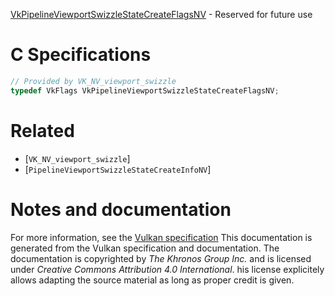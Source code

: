 [VkPipelineViewportSwizzleStateCreateFlagsNV](https://www.khronos.org/registry/vulkan/specs/1.3-extensions/man/html/VkPipelineViewportSwizzleStateCreateFlagsNV.html) - Reserved for future use

# C Specifications
```c
// Provided by VK_NV_viewport_swizzle
typedef VkFlags VkPipelineViewportSwizzleStateCreateFlagsNV;
```

# Related
- [`VK_NV_viewport_swizzle`]
- [`PipelineViewportSwizzleStateCreateInfoNV`]

# Notes and documentation
For more information, see the [Vulkan specification](https://www.khronos.org/registry/vulkan/specs/1.3-extensions/html/vkspec.html)
This documentation is generated from the Vulkan specification and documentation.
The documentation is copyrighted by *The Khronos Group Inc.* and is licensed under *Creative Commons Attribution 4.0 International*.
his license explicitely allows adapting the source material as long as proper credit is given.
        